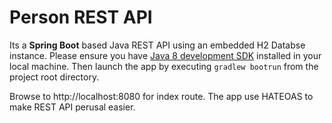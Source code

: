 # **Person REST API**

Its a **Spring Boot** based Java REST API using an embedded H2 Databse instance. Please ensure you have [Java 8 development SDK](http://www.oracle.com/technetwork/java/javase/downloads/index-jsp-138363.html) installed in your local machine. Then launch the app by executing `gradlew bootrun` from the project root directory.

Browse to http://localhost:8080 for index route. The app use HATEOAS to make REST API perusal easier.
